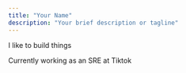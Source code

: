 ```yaml
---
title: "Your Name"
description: "Your brief description or tagline"
---
```


I like to build things

Currently working as an SRE at Tiktok
